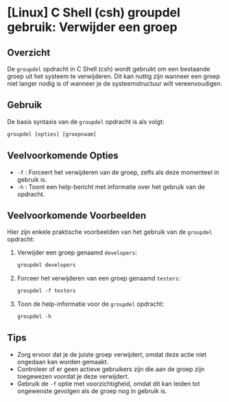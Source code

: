 # [Linux] C Shell (csh) groupdel gebruik: Verwijder een groep

## Overzicht
De `groupdel` opdracht in C Shell (csh) wordt gebruikt om een bestaande groep uit het systeem te verwijderen. Dit kan nuttig zijn wanneer een groep niet langer nodig is of wanneer je de systeemstructuur wilt vereenvoudigen.

## Gebruik
De basis syntaxis van de `groupdel` opdracht is als volgt:

```csh
groupdel [opties] [groepnaam]
```

## Veelvoorkomende Opties
- `-f` : Forceert het verwijderen van de groep, zelfs als deze momenteel in gebruik is.
- `-h` : Toont een help-bericht met informatie over het gebruik van de opdracht.

## Veelvoorkomende Voorbeelden
Hier zijn enkele praktische voorbeelden van het gebruik van de `groupdel` opdracht:

1. Verwijder een groep genaamd `developers`:
   ```csh
   groupdel developers
   ```

2. Forceer het verwijderen van een groep genaamd `testers`:
   ```csh
   groupdel -f testers
   ```

3. Toon de help-informatie voor de `groupdel` opdracht:
   ```csh
   groupdel -h
   ```

## Tips
- Zorg ervoor dat je de juiste groep verwijdert, omdat deze actie niet ongedaan kan worden gemaakt.
- Controleer of er geen actieve gebruikers zijn die aan de groep zijn toegewezen voordat je deze verwijdert.
- Gebruik de `-f` optie met voorzichtigheid, omdat dit kan leiden tot ongewenste gevolgen als de groep nog in gebruik is.